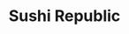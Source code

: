 ---
layout: place
title: "Sushi Republic"
permalink: /north-carolina/greensboro/sushi-republic.html
stateAbbr: NC
stateName: North Carolina
cityName: Greensboro
seo:
  name: "Sushi Republic"
  type: Restaurant
  links: http://www.sushirepublicgso.com/
description: "Dark-wood interior & a patio offer options to dine on creative maki rolls, bento boxes & noodles. Sushi Republic serves delicious sushi in Greensboro, North Carolina. Try fresh Japanese dishes for a great dining experience. Available for takeout, delivery, lunch, and dinner."
place_id: ChIJF0nEpj8ZU4gR-WT1UDFdO48
photos:
  - name: >-
      places/ChIJF0nEpj8ZU4gR-WT1UDFdO48/photos/AeeoHcIY9re2qnZTA2u53-4SnrMI-EfnHgSQ6uP2fsilAvOCraXRPbZdBk_DZywz2WYS3MaqtSZEAp1e_OZQaShtE5R7y_xqL8VKTHp9lo3iUijCCZC7zs4tdG6EnM8kvoMOGgBejrMltgx6qRXJK7Xb1XtaiKosVM30N3pH74yC_YTJv8-dUx9xNFq_Y5TrCSCHW-u9OklI_MdAn2VFK6BGRl-X9gzR0i7HxzqCICwKcbe-BmKuzwk4GQj3Uh0ZqHrmnLbrJPpbfQ8sfky96wKmmRC9anPKaANr_Bq1MM-d8vFw6kJrkgN8qvg_HRzjU4zM2Q1Mb-_nvG5-J2gLRYCU9nA4u2UA563vqDl4GunIHB2CfBbQLmdeXwS7Q7GIXRoLCMOeaB8xDn9woGKw2tDC9KPyGd75iouB0Be8yerhERFo6-E
    widthPx: 1920
    heightPx: 1280
    authorAttributions:
      - displayName: J H
        uri: https://maps.google.com/maps/contrib/103871420101748691850
        photoUri: >-
          https://lh3.googleusercontent.com/a-/ALV-UjVKdLnE2Y2Etb1ettSTlVLMScHC5d0_QMsRhycf6gbbF1jwabCMXA=s100-p-k-no-mo
    flagContentUri: >-
      https://www.google.com/local/imagery/report/?cb_client=maps_api_places.places_api&image_key=!1e10!2sCIHM0ogKEICAgIC494fZyAE&hl=en-US
    googleMapsUri: >-
      https://www.google.com/maps/place//data=!3m4!1e2!3m2!1sCIHM0ogKEICAgIC494fZyAE!2e10!4m2!3m1!1s0x8853193fa6c44917:0x8f3b5d3150f564f9
  - name: >-
      places/ChIJF0nEpj8ZU4gR-WT1UDFdO48/photos/AeeoHcJhu3vKh1-sWbnWfKBrj9kGNUxA805e6EM58BfiiFC2uJfv1HLFXt4vQ4ZRbd7rG-iHHMGlka8tEQjlftHiY8fNl1fO_KrD8n8DW0D7pZethhP4qq7zOGXpjTKEvfFLQvKlCaTpT1Xz8jvhP2mBBhwzW7vcK_C9QxbRrL0acNlOZXqBgzLKJcOazcstM4kJrTwGrmESGYHd5gAs-QcR1d5MpgbnlU7bCrp_-q19g2uLddPsLX7Dbd9IBmqhjb4h71YQ__axeXq24pxYyKrCAbtMRpDZRB4yGFGNJ43fVHnPyg
    widthPx: 4032
    heightPx: 2268
    authorAttributions:
      - displayName: Sushi Republic
        uri: https://maps.google.com/maps/contrib/111209286771661139579
        photoUri: >-
          https://lh3.googleusercontent.com/a-/ALV-UjWE59v_T4SGAMrmQPIh-n3yfBkNa_iHu33c40xdUTibwa5vNwQ=s100-p-k-no-mo
    flagContentUri: >-
      https://www.google.com/local/imagery/report/?cb_client=maps_api_places.places_api&image_key=!1e10!2sAF1QipPaD28_Bc8uHI9FYvKDTlC1m8WwsjOWL27Jw3zW&hl=en-US
    googleMapsUri: >-
      https://www.google.com/maps/place//data=!3m4!1e2!3m2!1sAF1QipPaD28_Bc8uHI9FYvKDTlC1m8WwsjOWL27Jw3zW!2e10!4m2!3m1!1s0x8853193fa6c44917:0x8f3b5d3150f564f9
  - name: >-
      places/ChIJF0nEpj8ZU4gR-WT1UDFdO48/photos/AeeoHcLg1aJVxUuc95HFbz1q144olFss-lvW5wWj48ibWwFflLLH7l01otd8JWhMLaYeAiWiqmHlBHgN80l1cHXCB5aPwp2DOJYBuVpoUPZtjrPabzReZkSIutE91TxsLsYEneTzzgyBt7ZTbzULNwznkke3UTKOO4Qqb2R7qna0husRlqPSee4Vf01NRCeoBXoZ_c_0XfERTuHRX7_VGE0ps_F1u2tMMBcgXruIfNOE13APowPzNOpKJHl3ohsqhJy8BTI3sFj6Eb5w7Btgo_BOF41H8Z4O21_uCYVhmgh1kXC6rw
    widthPx: 600
    heightPx: 400
    authorAttributions:
      - displayName: Sushi Republic
        uri: https://maps.google.com/maps/contrib/111209286771661139579
        photoUri: >-
          https://lh3.googleusercontent.com/a-/ALV-UjWE59v_T4SGAMrmQPIh-n3yfBkNa_iHu33c40xdUTibwa5vNwQ=s100-p-k-no-mo
    flagContentUri: >-
      https://www.google.com/local/imagery/report/?cb_client=maps_api_places.places_api&image_key=!1e10!2sAF1QipOkoDDBHxhNnG2Ymw-7ySqp1-Zh863E7mI3sZi9&hl=en-US
    googleMapsUri: >-
      https://www.google.com/maps/place//data=!3m4!1e2!3m2!1sAF1QipOkoDDBHxhNnG2Ymw-7ySqp1-Zh863E7mI3sZi9!2e10!4m2!3m1!1s0x8853193fa6c44917:0x8f3b5d3150f564f9
  - name: >-
      places/ChIJF0nEpj8ZU4gR-WT1UDFdO48/photos/AeeoHcIFlJ_8YBCozu9nmTcSMVP9W8ICHWQra50JxvCKbjY-U6MeTDMc0wnC3qe_T-5zrqrcElT8bwgmPRYK0SDqNNd_wOr1xzJWIH45mWCcNu2p3JMJMM6uoFCCs4MArU4G0OnuAlZGmbpH4CJz-3jIQtjFb4NbC_ShlvEn2HSUQ_BcKEBzWOPjo-v5oV9yFSWwxG-nJNorVsRtDrqqCNJavB-H9hzM5HYH0zgayGkC_-iykVMoLiI4_U_fFm4cppiCnOGZl-PSNLAKySKj2NzwzT56EY53nmn62SHRS-1pFX4xiB0XUlkuod39LPhyiRbf2u1IP0FsNRdqKAr7XPvyaQJa7LLTOPuyNlMCL71QY0A4DZ-CxQVnfzePWvq9ijfJx_teQS1wHTzMewRoTWIDZPf8Ls5kENz3K4cDYXhUCmU
    widthPx: 4032
    heightPx: 3024
    authorAttributions:
      - displayName: Khala Grace
        uri: https://maps.google.com/maps/contrib/117928000826332480916
        photoUri: >-
          https://lh3.googleusercontent.com/a-/ALV-UjWUwd5N1g6K-b1siLgpdVbMvp9ebBkedoQb2kmOmUxYdSJMXiE=s100-p-k-no-mo
    flagContentUri: >-
      https://www.google.com/local/imagery/report/?cb_client=maps_api_places.places_api&image_key=!1e10!2sCIHM0ogKEICAgICfttb-Tg&hl=en-US
    googleMapsUri: >-
      https://www.google.com/maps/place//data=!3m4!1e2!3m2!1sCIHM0ogKEICAgICfttb-Tg!2e10!4m2!3m1!1s0x8853193fa6c44917:0x8f3b5d3150f564f9
  - name: >-
      places/ChIJF0nEpj8ZU4gR-WT1UDFdO48/photos/AeeoHcJDE2Y3ipR2czGA61rFLtiJeOipgR5cudIgDfkcg1K7h06Z7fT7GZGeNCHX5qGKTwyWeH4kENhcB5ErduVMgu-ml7x_2YVv7h13ovgjK-n3sGM9GVJvDoBrZt5SWQs4f_63qr4T5iUV09vrxLpohSZ2vUUmKbIDyUbLCqdQ4bqEf9xzm5cGb4ZzY197nogCBOT0jnlRQvY-gpM9N22Q9Y_jTi8XFDPNnuFszocwq97Tel7WaQev8DUzjlw7yWfKRr7yvesv7HfzzlZOKLlDT6Dw2aABXLtB382isSwt7DBpqbtLcNBinvrL7pi1u037JFYremKO9ibD9D8pO-mRCZr6jWxlqquxZKBfVlQH8SdoqktS7fVT8p1jzpi9y-tDJstUrduxgQJb-QJXGvM_N9DfIWemiqHMhh7jFZr6u8zDujwi
    widthPx: 4000
    heightPx: 2252
    authorAttributions:
      - displayName: Jeff Campisi
        uri: https://maps.google.com/maps/contrib/116628649887420464994
        photoUri: >-
          https://lh3.googleusercontent.com/a/ACg8ocJHVQZhOKVpNEWtI1niY5hh1xsXIlejXSf-2ImBxdbz3q1AWw=s100-p-k-no-mo
    flagContentUri: >-
      https://www.google.com/local/imagery/report/?cb_client=maps_api_places.places_api&image_key=!1e10!2sCIHM0ogKEICAgIDv6oHlqQE&hl=en-US
    googleMapsUri: >-
      https://www.google.com/maps/place//data=!3m4!1e2!3m2!1sCIHM0ogKEICAgIDv6oHlqQE!2e10!4m2!3m1!1s0x8853193fa6c44917:0x8f3b5d3150f564f9
  - name: >-
      places/ChIJF0nEpj8ZU4gR-WT1UDFdO48/photos/AeeoHcKrHiQwy2M2UKeVlUKKfsmUD3tXVDKdUUG7aC2V0Iua5oZmNtxTxFhFnhk5pk9zHiIY8kZW_kHxRGco72oVLey09q5N_IC_VSKW7RmY68XSG_P5CmCArEb8q--JjZHKW7MzSq1EkomtDWzfafjwCYqsZKOlCe2G6_h3X-J3aXaZwweOcfSTxgbGATbZ4YNV0pesgmpGAHhjfZ4NY4v2O-LX5e3RgzrqtDaD4izYWfgG1GaH0fBQDEwTuamzpp5Y67cJ9TOQk3XxzJVpzXOAPJdIwNmZRQSjjcmlXtoD6CijhFHdefildSDB_nRS3kgYg4p6QQwemmLV9YFXJWgjruVo_BiWzgwtDGQ4sCzERkZVByV2sSQ6fUdCmm4Izj9_FhasxRxl34WPThm0iKAr9dJgABm6S71ghY4l3_Mmo21Z290
    widthPx: 4032
    heightPx: 3024
    authorAttributions:
      - displayName: Erson “Dr. E” Religioso III
        uri: https://maps.google.com/maps/contrib/106181539896758164397
        photoUri: >-
          https://lh3.googleusercontent.com/a-/ALV-UjUoN7H2xg72DoUJgeGH8LqiI72LJF9iMhrkA3ps5jbxw7pfITcAiw=s100-p-k-no-mo
    flagContentUri: >-
      https://www.google.com/local/imagery/report/?cb_client=maps_api_places.places_api&image_key=!1e10!2sCIHM0ogKEICAgIDEpcfhngE&hl=en-US
    googleMapsUri: >-
      https://www.google.com/maps/place//data=!3m4!1e2!3m2!1sCIHM0ogKEICAgIDEpcfhngE!2e10!4m2!3m1!1s0x8853193fa6c44917:0x8f3b5d3150f564f9
  - name: >-
      places/ChIJF0nEpj8ZU4gR-WT1UDFdO48/photos/AeeoHcL61ZIgz24sz7B4enMdEbmpqz7bLwdX4-bkgmuURaIbuAXWxl7qbeJsVyBtAbelwjnrsKxAceLD5KPFd1uqS1h9h_DuiWJJL8wmFvM29ybfAs3ItWiN-z0i2_357ZizoW2GY8AtzZGD7GNEFm_amgIXRwFFC2lqoBKz1KvPzFdYSIqbsnJtC71OrNX4CKM8QOqbCOt2nhVlj4trlHZOMLLnOzcdyEhOZGFrkJv9MEpRVr14E0J92lpVaFzHyCAAimxMMoUB1przTluBTNJ9KyHqAQNTmtzeHtTTfWwQqY_sEUJADwf0p5vZTiMjUwv5u-aXTN9r7K8_AP_cxz5xjbWUpqZfkSbCmkRAiMZKl4GH_tDFaRv9EELA2f4X6VTZvIf0tOQBbY8GJUz02WFfLlkXOTKUFyGYRk46GFDDQrdJH8c
    widthPx: 4000
    heightPx: 2252
    authorAttributions:
      - displayName: E Z
        uri: https://maps.google.com/maps/contrib/102167902314390664830
        photoUri: >-
          https://lh3.googleusercontent.com/a-/ALV-UjVTkf216u9p4iDaK4phfr4Foqv-QShj1oygmBNF4tPowe9q8wdu=s100-p-k-no-mo
    flagContentUri: >-
      https://www.google.com/local/imagery/report/?cb_client=maps_api_places.places_api&image_key=!1e10!2sCIHM0ogKEICAgID9h9b-sAE&hl=en-US
    googleMapsUri: >-
      https://www.google.com/maps/place//data=!3m4!1e2!3m2!1sCIHM0ogKEICAgID9h9b-sAE!2e10!4m2!3m1!1s0x8853193fa6c44917:0x8f3b5d3150f564f9
  - name: >-
      places/ChIJF0nEpj8ZU4gR-WT1UDFdO48/photos/AeeoHcKGVHYAKUGPLOloNMyQu1nygBkODK8XMv1uCmVzZGtLkLU8hAhQRh_pA7HTODwrv1BKmsUemuzqBucvUW8aC9Qajs7ECtlXzG-sa8u_xkKtKGSqUCH7m-BHNpdV-dCrxWXQj78_iQZW0larigTvQea1FWyWo_tR4N53UgGLI9eP1CxTxx3mWX6ppHSvFXZKBlaZgaidC90Vy3ioz4CT1x-uhcY1p7-RIAxrVPXFh30xPW2zTydqvpZcPVpgwTBN26vgVLRZJegA0bFt0Sn-E0HtRb_Jc4SkUoK-B4oe0Nu-ksCqYudlA03jMXF5irm7qn9R4F6oHKXke_Fkk70OE3XQEcyZbCYafbv3ZaEVzJFOD_cMxQvAxJHygpxbg1X51m9uveO5Vc4ghN7NlgQLbZM7Ee7EU6DWymJqTcTSudDQMA
    widthPx: 4000
    heightPx: 2252
    authorAttributions:
      - displayName: Trey Thompson
        uri: https://maps.google.com/maps/contrib/112052170673832418843
        photoUri: >-
          https://lh3.googleusercontent.com/a-/ALV-UjVTaXnC7JQTH1DPA62DlHeLDD0aTkizAAbuiS42dosuYtLRfid9vA=s100-p-k-no-mo
    flagContentUri: >-
      https://www.google.com/local/imagery/report/?cb_client=maps_api_places.places_api&image_key=!1e10!2sCIHM0ogKEICAgIDrud-cYQ&hl=en-US
    googleMapsUri: >-
      https://www.google.com/maps/place//data=!3m4!1e2!3m2!1sCIHM0ogKEICAgIDrud-cYQ!2e10!4m2!3m1!1s0x8853193fa6c44917:0x8f3b5d3150f564f9
  - name: >-
      places/ChIJF0nEpj8ZU4gR-WT1UDFdO48/photos/AeeoHcJ3Bu-PnZNi3y2nUcjZWVNZRJ9pEz5lrOjD8yefuCkHxUS5LSrWt0MrjVzxCC_ypud3tGB4ImW5JNXlrBS5N4-IzVxIAKL6XJBOp8_i7-WmeGjgQk3zCXh5xvH7jcXtiN-BMvi5yG3_p4Cy6YyMeSFZaT6N45nO7TdCK9ZgWDu_gJyyxyqCzrJG8gt-UGi1sBLdqt12F8XPabYqsj1-YkgpxhDkFQpno7JmYJOnXr9cmim0EifKxfxJMaUHoXO2LbCBTAYCIHiLCpKIkXzml3hz-Op2vQkJFau-GEhevGfDa7N8dbG41ru5DdS8nDRRP5DGa2H7dospUYo_akC6rwodjG8tb4mUw3CXiBXZ8TYeG6Id7bf1BS6l9JlAs62RAVRz2uI9A-3kykJ6bKBtn7gX2X6Dbmjoxr1wtC5jcW5LbQ
    widthPx: 4800
    heightPx: 3600
    authorAttributions:
      - displayName: Chris Staton
        uri: https://maps.google.com/maps/contrib/115196615581697308918
        photoUri: >-
          https://lh3.googleusercontent.com/a-/ALV-UjWctZ_-E2o1Y21OIIt_GU9qp3sXNW4v9xaQ7NQbEJP1dG-d0SYLBA=s100-p-k-no-mo
    flagContentUri: >-
      https://www.google.com/local/imagery/report/?cb_client=maps_api_places.places_api&image_key=!1e10!2sCIHM0ogKEICAgIDv9-iEYg&hl=en-US
    googleMapsUri: >-
      https://www.google.com/maps/place//data=!3m4!1e2!3m2!1sCIHM0ogKEICAgIDv9-iEYg!2e10!4m2!3m1!1s0x8853193fa6c44917:0x8f3b5d3150f564f9
  - name: >-
      places/ChIJF0nEpj8ZU4gR-WT1UDFdO48/photos/AeeoHcLbpBgbYkaVW-jzJprYJnfzcfzaFhf0Nre1etHVw0oF00j3gaoMtA5DxNTw8JTc0tMrIlF4kc_FaXicajx60vU5n8anoZRXRz2zD0-ltUuF7pSc5PX5bGvSxPWkXd_nQM8MDJovdiqEX2yh9Np8qTiq4jk8w2te0rkH3dsSPmfCv2xbbqatD92wmZEmYTOjBuvzL3n4hyUfc0l29--uwdHd41YE1aAfsxIVub6965MOLPKfoG1UO_ihG4mL5haDGz2oCzY9xKg3dlKSyqatCNj_0NNBoaTETf_mtGOHZ_veFGnLCsyHsaPYTAm0R0yJrWjL7HMQJgvDyHtpe322qnS6VQhLqTou2qqXZkAFqVfmBNZSlZBszg5jsN3r0p-JDsrf1a9ACp_UrYZy5Ne5yQmkWXL9TLiJAZRDqOmdD7yMMQ60
    widthPx: 3599
    heightPx: 4800
    authorAttributions:
      - displayName: Sabrina Harlan
        uri: https://maps.google.com/maps/contrib/114412068770514316906
        photoUri: >-
          https://lh3.googleusercontent.com/a-/ALV-UjVlVri-lGPvqLH7wGH4Go3BRe7QxHkv6ltCk7eLGc2uWqpDXAR7TQ=s100-p-k-no-mo
    flagContentUri: >-
      https://www.google.com/local/imagery/report/?cb_client=maps_api_places.places_api&image_key=!1e10!2sCIHM0ogKEICAgICRps_OpQE&hl=en-US
    googleMapsUri: >-
      https://www.google.com/maps/place//data=!3m4!1e2!3m2!1sCIHM0ogKEICAgICRps_OpQE!2e10!4m2!3m1!1s0x8853193fa6c44917:0x8f3b5d3150f564f9
address: 329 Tate St, Greensboro, NC 27403, USA
street: 329 Tate St
city: Greensboro
state: NC
zip: '27403'
country: USA
neighborhood: College Hill
latitude: '36.068781'
longitude: '-79.805394'
accessibility_options:
  wheelchairAccessibleParking: true
  wheelchairAccessibleEntrance: true
  wheelchairAccessibleRestroom: true
  wheelchairAccessibleSeating: true
business_status: OPERATIONAL
name: Sushi Republic
google_maps_links:
  directionsUri: >-
    https://www.google.com/maps/dir//''/data=!4m7!4m6!1m1!4e2!1m2!1m1!1s0x8853193fa6c44917:0x8f3b5d3150f564f9!3e0
  placeUri: https://maps.google.com/?cid=10320945437442663673
  writeAReviewUri: >-
    https://www.google.com/maps/place//data=!4m3!3m2!1s0x8853193fa6c44917:0x8f3b5d3150f564f9!12e1
  reviewsUri: >-
    https://www.google.com/maps/place//data=!4m4!3m3!1s0x8853193fa6c44917:0x8f3b5d3150f564f9!9m1!1b1
  photosUri: >-
    https://www.google.com/maps/place//data=!4m3!3m2!1s0x8853193fa6c44917:0x8f3b5d3150f564f9!10e5
primary_type: Sushi Restaurant
opening_hours:
  regular: null
  current: null
secondary_opening_hours:
  regular:
    weekdayDescriptions: null
    type: null
  current:
    weekdayDescriptions: null
    type: null
phone: (336) 274-6684
price_level: PRICE_LEVEL_MODERATE
price_range: $10 &ndash; $20
rating: '4.6'
rating_count: 994
website: http://www.sushirepublicgso.com/
reviews:
  - name: >-
      places/ChIJF0nEpj8ZU4gR-WT1UDFdO48/reviews/ChdDSUhNMG9nS0VJQ0FnSUR2OS1pRXdnRRAB
    relativePublishTimeDescription: 3 months ago
    rating: 5
    text:
      text: >-
        Traveling from Chicago, I definitely loved this menu full of specialty
        rolls! The crab wontons and the tempura green beans were great. I
        especially enjoyed getting the chef’s choice sushi roll, after giving
        some vague suggestions about what I typically like.
      languageCode: en
    originalText:
      text: >-
        Traveling from Chicago, I definitely loved this menu full of specialty
        rolls! The crab wontons and the tempura green beans were great. I
        especially enjoyed getting the chef’s choice sushi roll, after giving
        some vague suggestions about what I typically like.
      languageCode: en
    authorAttribution:
      displayName: Chris Staton
      uri: https://www.google.com/maps/contrib/115196615581697308918/reviews
      photoUri: >-
        https://lh3.googleusercontent.com/a-/ALV-UjWctZ_-E2o1Y21OIIt_GU9qp3sXNW4v9xaQ7NQbEJP1dG-d0SYLBA=s128-c0x00000000-cc-rp-mo-ba2
    publishTime: '2024-12-25T03:31:42.324039Z'
    flagContentUri: >-
      https://www.google.com/local/review/rap/report?postId=ChdDSUhNMG9nS0VJQ0FnSUR2OS1pRXdnRRAB&d=17924085&t=1
    googleMapsUri: >-
      https://www.google.com/maps/reviews/data=!4m6!14m5!1m4!2m3!1sChdDSUhNMG9nS0VJQ0FnSUR2OS1pRXdnRRAB!2m1!1s0x8853193fa6c44917:0x8f3b5d3150f564f9
  - name: >-
      places/ChIJF0nEpj8ZU4gR-WT1UDFdO48/reviews/ChdDSUhNMG9nS0VJQ0FnSURIei11V19RRRAB
    relativePublishTimeDescription: 2 months ago
    rating: 3
    text:
      text: >-
        A tasty little spot among the shops at Tate street. In particular I
        found the sake selection to be exciting, and the sushi and soup was
        great. The outside seating was inviting and the staff was helpful and
        professional.
      languageCode: en
    originalText:
      text: >-
        A tasty little spot among the shops at Tate street. In particular I
        found the sake selection to be exciting, and the sushi and soup was
        great. The outside seating was inviting and the staff was helpful and
        professional.
      languageCode: en
    authorAttribution:
      displayName: Beffy Blocker
      uri: https://www.google.com/maps/contrib/110623600847707440610/reviews
      photoUri: >-
        https://lh3.googleusercontent.com/a-/ALV-UjUuXJgdI9etoo6VVQdJ1CeYmKJDPfOjmDlMUYjewKdseczKtCFY=s128-c0x00000000-cc-rp-mo-ba4
    publishTime: '2025-02-02T20:16:54.073114Z'
    flagContentUri: >-
      https://www.google.com/local/review/rap/report?postId=ChdDSUhNMG9nS0VJQ0FnSURIei11V19RRRAB&d=17924085&t=1
    googleMapsUri: >-
      https://www.google.com/maps/reviews/data=!4m6!14m5!1m4!2m3!1sChdDSUhNMG9nS0VJQ0FnSURIei11V19RRRAB!2m1!1s0x8853193fa6c44917:0x8f3b5d3150f564f9
  - name: >-
      places/ChIJF0nEpj8ZU4gR-WT1UDFdO48/reviews/ChZDSUhNMG9nS0VJQ0FnSURQbk5EQUxREAE
    relativePublishTimeDescription: 4 months ago
    rating: 5
    text:
      text: >-
        First timer… the food was great. This is a super busy spot. Given that
        we had 3 appetizers and 4 rolls the cost was better than I thought.
      languageCode: en
    originalText:
      text: >-
        First timer… the food was great. This is a super busy spot. Given that
        we had 3 appetizers and 4 rolls the cost was better than I thought.
      languageCode: en
    authorAttribution:
      displayName: Stephanie Howard
      uri: https://www.google.com/maps/contrib/115922768813978206866/reviews
      photoUri: >-
        https://lh3.googleusercontent.com/a-/ALV-UjU_oqbryRldk8dwTVFYY5ilfhg_jATKFaeK_wmm5SXKPreVNmzk=s128-c0x00000000-cc-rp-mo-ba4
    publishTime: '2024-11-30T00:05:59.198611Z'
    flagContentUri: >-
      https://www.google.com/local/review/rap/report?postId=ChZDSUhNMG9nS0VJQ0FnSURQbk5EQUxREAE&d=17924085&t=1
    googleMapsUri: >-
      https://www.google.com/maps/reviews/data=!4m6!14m5!1m4!2m3!1sChZDSUhNMG9nS0VJQ0FnSURQbk5EQUxREAE!2m1!1s0x8853193fa6c44917:0x8f3b5d3150f564f9
  - name: >-
      places/ChIJF0nEpj8ZU4gR-WT1UDFdO48/reviews/ChdDSUhNMG9nS0VJQ0FnTURROGV2WTFBRRAB
    relativePublishTimeDescription: a month ago
    rating: 5
    text:
      text: |-
        Awesome Nigiri and Sushi options.
        Great cuts of sashimi and generous fish on nigiri.
        Everything tasted super fresh.
        Staff were great and attentive.
        Vibe was easy and friendly.
      languageCode: en
    originalText:
      text: |-
        Awesome Nigiri and Sushi options.
        Great cuts of sashimi and generous fish on nigiri.
        Everything tasted super fresh.
        Staff were great and attentive.
        Vibe was easy and friendly.
      languageCode: en
    authorAttribution:
      displayName: Levi Weisser
      uri: https://www.google.com/maps/contrib/109025175449128273653/reviews
      photoUri: >-
        https://lh3.googleusercontent.com/a-/ALV-UjW-zrkZ9tE5hvWBO-YWBbIy7Qyzkht5gABh6QVKUA9ElmLjydHBtw=s128-c0x00000000-cc-rp-mo-ba4
    publishTime: '2025-03-11T21:11:00.247185Z'
    flagContentUri: >-
      https://www.google.com/local/review/rap/report?postId=ChdDSUhNMG9nS0VJQ0FnTURROGV2WTFBRRAB&d=17924085&t=1
    googleMapsUri: >-
      https://www.google.com/maps/reviews/data=!4m6!14m5!1m4!2m3!1sChdDSUhNMG9nS0VJQ0FnTURROGV2WTFBRRAB!2m1!1s0x8853193fa6c44917:0x8f3b5d3150f564f9
  - name: >-
      places/ChIJF0nEpj8ZU4gR-WT1UDFdO48/reviews/ChdDSUhNMG9nS0VJQ0FnSUQ5aDlhV3BRRRAB
    relativePublishTimeDescription: a year ago
    rating: 5
    text:
      text: >-
        Our inaugural visit to Sushi Republic left us with mostly positive
        impressions. The parking situation can be a tad tight, especially for
        larger SUVs navigating the ramp. However, for most vehicles, it’s
        manageable.


        The food offerings were decent overall. We particularly enjoyed the
        fried calamari and found the fried udon to be excellent. The sushi and
        sashimi platter impressed us with its freshness, although it’s worth
        noting that they don’t use traditional vinegar rice like authentic
        Japanese sushi.


        The fried rice was a standout—flavorful and satisfying. On the other
        hand, the chicken skewer and fried tuna mushroom left us somewhat
        underwhelmed.


        The restaurant’s atmosphere and service, however, were delightful. For
        Americanized Japanese cuisine, the food quality is commendable. Plus,
        the pricing is quite reasonable. Overall, a positive experience.
      languageCode: en
    originalText:
      text: >-
        Our inaugural visit to Sushi Republic left us with mostly positive
        impressions. The parking situation can be a tad tight, especially for
        larger SUVs navigating the ramp. However, for most vehicles, it’s
        manageable.


        The food offerings were decent overall. We particularly enjoyed the
        fried calamari and found the fried udon to be excellent. The sushi and
        sashimi platter impressed us with its freshness, although it’s worth
        noting that they don’t use traditional vinegar rice like authentic
        Japanese sushi.


        The fried rice was a standout—flavorful and satisfying. On the other
        hand, the chicken skewer and fried tuna mushroom left us somewhat
        underwhelmed.


        The restaurant’s atmosphere and service, however, were delightful. For
        Americanized Japanese cuisine, the food quality is commendable. Plus,
        the pricing is quite reasonable. Overall, a positive experience.
      languageCode: en
    authorAttribution:
      displayName: E Z
      uri: https://www.google.com/maps/contrib/102167902314390664830/reviews
      photoUri: >-
        https://lh3.googleusercontent.com/a-/ALV-UjVTkf216u9p4iDaK4phfr4Foqv-QShj1oygmBNF4tPowe9q8wdu=s128-c0x00000000-cc-rp-mo-ba6
    publishTime: '2024-03-21T17:48:14.075430Z'
    flagContentUri: >-
      https://www.google.com/local/review/rap/report?postId=ChdDSUhNMG9nS0VJQ0FnSUQ5aDlhV3BRRRAB&d=17924085&t=1
    googleMapsUri: >-
      https://www.google.com/maps/reviews/data=!4m6!14m5!1m4!2m3!1sChdDSUhNMG9nS0VJQ0FnSUQ5aDlhV3BRRRAB!2m1!1s0x8853193fa6c44917:0x8f3b5d3150f564f9
parking_options:
  freeParkingLot: true
  freeStreetParking: true
  valetParking: false
payment_options:
  acceptsCreditCards: true
  acceptsDebitCards: true
  acceptsCashOnly: false
  acceptsNfc: true
allow_dogs: null
curbside_pickup: null
delivery: true
dine_in: true
good_for_children: false
good_for_groups: true
good_for_sports: false
live_music: false
menu_for_children: false
outdoor_seating: true
reservable: true
restroom: true
serves_beer: true
serves_breakfast: false
serves_brunch: false
serves_cocktails: true
serves_coffee: null
serves_dinner: true
serves_dessert: true
serves_lunch: true
serves_vegetarian_food: true
serves_wine: true
takeout: true
summary: >-
  Dark-wood interior & a patio offer options to dine on creative maki rolls,
  bento boxes & noodles.

---